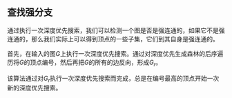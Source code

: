 <!-- @format -->

## 查找强分支

通过执行一次深度优先搜索，我们可以检测一个图是否是强连通的，如果它不是强连通的，那么我们实际上可以得到顶点的一些子集，它们到其自身是强连通的。

首先，在输入的图$G$上执行一次深度优先搜索。通过对深度优先生成森林的后序遍历将$G$的顶点编号，然后再把$G$的所有的边反向，形成$G_r$。

该算法通过对$G_r$执行一次深度优先搜索而完成，总是在编号最高的顶点开始一次新的深度优先搜索。
